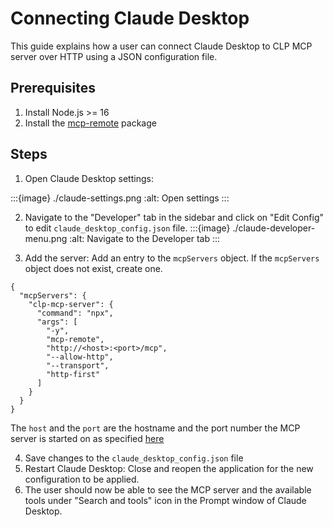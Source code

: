 # Connecting Claude Desktop

This guide explains how a user can connect Claude Desktop to CLP MCP server over HTTP using a JSON configuration file.

## Prerequisites
1. Install Node.js >= 16 
2. Install the [mcp-remote] package 

## Steps
1. Open Claude Desktop settings: 

:::{image} ./claude-settings.png
:alt: Open settings
:::

2. Navigate to the "Developer" tab in the sidebar and click on "Edit Config" to edit `claude_desktop_config.json` file.
:::{image} ./claude-developer-menu.png
:alt: Navigate to the Developer tab
:::

3. Add the server: Add an entry to the `mcpServers` object. If the `mcpServers` object does not exist, create one.
```
{
  "mcpServers": {
    "clp-mcp-server": {
      "command": "npx",
      "args": [
        "-y",
        "mcp-remote",
        "http://<host>:<port>/mcp",
        "--allow-http",
        "--transport",
        "http-first"
      ]
    }
  }
}
```
The `host` and the `port` are the hostname and the port number the MCP server is started on as specified [here](../guides-mcp-server/index.md#starting-mcp-server)

4. Save changes to the `claude_desktop_config.json` file
5. Restart Claude Desktop: Close and reopen the application for the new configuration to be applied.
6. The user should now be able to see the MCP server and the available tools under "Search and tools" icon in the Prompt window of Claude Desktop.

[mcp-remote]: https://www.npmjs.com/package/mcp-remote

